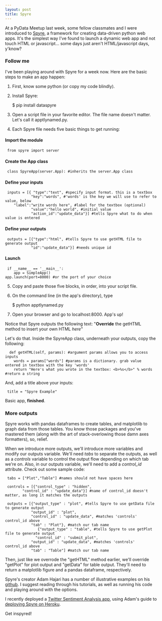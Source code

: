 ```yaml
---
layout: post
title: Spyre
---
```


At a PyData Meetup last week, some fellow classmates and I were introduced to <a href="https://github.com/adamhajari/spyre" target="_blank">Spyre</a>, a framework for creating data-driven python web apps. It's the simplest way I've found to launch a dynamic web app and not touch HTML or javascript... some days just aren't HTML/javascript days, y'know?

### Follow me

I've been playing around with Spyre for a week now. Here are the basic steps to make an app happen:

1) First, know some python (or copy my code blindly).
2) Install Spyre:

   $ pip install dataspyre
   
3) Open a script file in your favorite editor. The file name doesn't matter. Let's call it apptlynamed.py.
4) Each Spyre file needs five basic things to get running:

#### Import the module

     from spyre import server

#### Create the App class

     class SpyreApp(server.App): #inherits the server.App class

#### Define your inputs

     inputs = [{ "type":"text", #specify input format. this is a textbox
                "key":"words", #'words' is the key we will use to refer to value, below
		"label":"write words here", #label for the textbox (optional)
                "value":"hello world", #initial value
                "action_id":"update_data"}] #tells Spyre what to do when value is entered

#### Define your outputs

     outputs = [{"type":"html", #tells Spyre to use getHTML file to generate output
                "id":"update_data"}] #needs unique id

#### Launch

     if __name__ == '__main__':
     	app = SimpleApp()
	app.launch(port=8000) #or the port of your choice

5) Copy and paste those five blocks, in order, into your script file.
6) On the command line (in the app's directory), type

   $ python apptlynamed.py
   
7) Open your browser and go to localhost:8000. App's up!

Notice that Spyre outputs the following text: "<b>Override</b> the getHTML method to insert your own HTML <i>here</i>"

Let's do that. Inside the SpyreApp class, underneath your outputs, copy the following:

      def getHTML(self, params): #argument params allows you to access inputs
        words = params["words"] #params is a dictionary. grab value entered in textbox with the key 'words'
        return "Here's what you wrote in the textbox: <b>%s</b>" % words #return a string

And, add a title above your inputs:

     title = "Spyre Example"

Basic app, <b>finished</b>.

### More outputs

Spyre works with pandas dataframes to create tables, and matplotlib to graph data from those tables. You know those packages and you've mastered them (along with the art of stack-overlowing those damn axes formatters), so, relief.

When we introduce more outputs, we'll introduce more variables and modify our outputs variable. We'll need <i>tabs</i> to separate the outputs, as well as a <i>controls</i> variable to control the output flow depending on which tab we're on. Also, in our outputs variable, we'll need to add a <i>control_id</i> attribute. Check out some sample code: 

     tabs = ["Plot","Table"] #names should not have spaces here

     controls = [{"control_type" : "hidden", 
			"control_id" : "update_data"}] #name of control_id doesn't matter, as long it matches the outputs

     outputs = [{"output_type" : "plot", #tells Spyre to use getData file to generate output
				"output_id" : "plot",
				"control_id" : "update_data", #matches 'controls' control_id above
				"tab" : "Plot"}, #match our tab name
                   {"output_type" : "table", #tells Spyre to use getPlot file to generate output 
				  "control_id" : "submit_plot",
				"output_id" : "update_data", #matches 'controls' control_id above
				"tab" : "Table"] #match our tab name
     

Then, just like we overrode the "getHTML" method earlier, we'll override "getPlot" for plot output and "getData" for table output. They'll need to return a matplotlib figure and a pandas dataframe, respectively.

Spyre's creator Adam Hajari has a number of illustrative examples on his <a href="https://github.com/adamhajari/spyre" target="_blank">github</a>. I suggest reading through his tutorials, as well as running his code and playing around with the options.

I recently deployed a <a href="http://twittyre.heroku.com" target="_blank">Twitter Sentiment Analysis app</a>, using Adam's guide to <a href="http://adamhajari.github.io/2015/04/21/deploying-a-spyre-app-on-heroku.html" target="_blank">deploying Spyre on Heroku</a>.

Get inspyred!